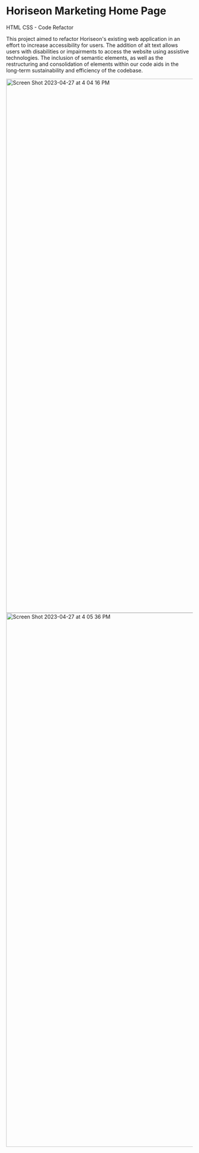 # Horiseon Marketing Home Page
HTML CSS - Code Refactor

This project aimed to refactor Horiseon's existing web application in an effort to increase accessibility for users. The addition of alt text allows users with disabilities or impairments to access the website using assistive technologies. The inclusion of semantic elements, as well as the restructuring and consolidation of elements within our code aids in the long-term sustainability and efficiency of the codebase.


<img width="1440" alt="Screen Shot 2023-04-27 at 4 04 16 PM" src="https://user-images.githubusercontent.com/125328462/234980208-b16c0aa2-3adc-45dc-aa53-2be79972c29a.png">
<img width="1440" alt="Screen Shot 2023-04-27 at 4 05 36 PM" src="https://user-images.githubusercontent.com/125328462/234980267-2fa771bd-5d83-4f16-9c7c-67d1ceafa2e5.png">
